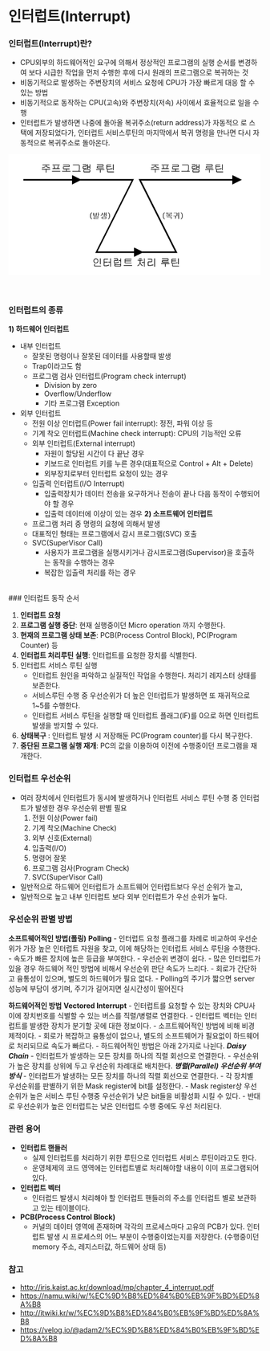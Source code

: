 # 인터럽트(Interrupt)

### 인터럽트(Interrupt)란?
- CPU외부의 하드웨어적인 요구에 의해서 정상적인 프로그램의 실행 순서를
변경하여 보다 시급한 작업을 먼저 수행한 후에 다시 원래의 프로그램으로
복귀하는 것
- 비동기적으로 발생하는 주변장치의 서비스 요청에 CPU가 가장 빠르게 대응
할 수 있는 방법
- 비동기적으로 동작하는 CPU(고속)와 주변장치(저속) 사이에서 효율적으로
일을 수행
- 인터럽트가 발생하면 나중에 돌아올 복귀주소(return address)가 자동적으
로 스택에 저장되었다가, 인터럽트 서비스루틴의 마지막에서 복귀 명령을
만나면 다시 자동적으로 복귀주소로 돌아온다. 

![Interrupt-1](https://raw.githubusercontent.com/Songwonseok/CS-Study/main/OS/images/Interrupt-1.PNG)

<br>

### 인터럽트의 종류
**1) 하드웨어 인터럽트**
- 내부 인터럽트
	- 잘못된 명령이나 잘못된 데이터를 사용할때 발생
	- Trap이라고도 함
	- 프로그램 검사 인터럽트(Program check interrupt)
		- Division by zero
		- Overflow/Underflow
		- 기타 프로그램 Exception
- 외부 인터럽트
	- 전원 이상 인터럽트(Power fail interrupt): 정전, 파워 이상 등
	- 기계 착오 인터럽트(Machine check interrupt): CPU의 기능적인 오류
	- 외부 인터럽트(External interrupt)
		- 자원이 할당된 시간이 다 끝난 경우
		- 키보드로 인터럽트 키를 누른 경우(대표적으로 Control + Alt + Delete)
		- 외부장치로부터 인터럽트 요청이 있는 경우
	- 입출력 인터럽트(I/O Interrupt)
		- 입출력장치가 데이터 전송을 요구하거나 전송이 끝나 다음 동작이 수행되어야 할 경우
		- 입출력 데이터에 이상이 있는 경우
**2) 소프트웨어 인터럽트**
	- 프로그램 처리 중 명령의 요청에 의해서 발생
	- 대표적인 형태는 프로그램에서 감시 프로그램(SVC) 호출
	- SVC(SuperVisor Call)
		- 사용자가 프로그램을 실행시키거나 감시프로그램(Supervisor)을 호출하는 동작을 수행하는 경우
		- 복잡한 입출력 처리를 하는 경우
<br>
### 인터럽트 동작 순서

1. **인터럽트 요청**
2. **프로그램 실행 중단**: 현재 실행중이던 Micro operation 까지 수행한다.
3. **현재의 프로그램 상태 보존**: PCB(Process Control Block), PC(Program Counter) 등
4. **인터럽트 처리루틴 실행**: 인터럽트를 요청한 장치를 식별한다.
5. 인터럽트 서비스 루틴 실행
   - 인터럽트 원인을 파악하고 실질적인 작업을 수행한다. 처리기 레지스터 상태를 보존한다.
   - 서비스루틴 수행 중 우선순위가 더 높은 인터럽트가 발생하면 또 재귀적으로 1~5를 수행한다.
   - 인터럽트 서비스 루틴을 실행할 때 인터럽트 플래그(IF)를 0으로 하면 인터럽트 발생을 방지할 수 있다.
6. **상태복구** : 인터럽트 발생 시 저장해둔 PC(Program counter)를 다시 복구한다.
7. **중단된 프로그램 실행 재개**: PC의 값을 이용하여 이전에 수행중이던 프로그램을 재개한다.



### 인터럽트 우선순위

- 여러 장치에서 인터럽트가 동시에 발생하거나 인터럽트 서비스 루틴 수행 중 인터럽트가 발생한 경우 우선순위 판별 필요
	1. 전원 이상(Power fail)
	2. 기계 착오(Machine Check)
	3. 외부 신호(External)
	4. 입출력(I/O)
	5. 명령어 잘못
	6. 프로그램 검사(Program Check)
	7. SVC(SuperVisor Call)
- 일반적으로 하드웨어 인터럽트가 소프트웨어 인터럽트보다 우선 순위가 높고,
- 일반적으로 높고 내부 인터럽트 보다 외부 인터럽트가 우선 순위가 높다.



### 우선순위 판별 방법
**소프트웨어적인 방법(폴링)**
**Polling**
	- 인터럽트 요청 플래그를 차례로 비교하여 우선순위가 가장 높은 인터럽트 자원을 찾고, 이에 해당하는 인터럽트 서비스 루틴을 수행한다.
	- 속도가 빠른 장치에 높은 등급을 부여한다.
	- 우선순위 변경이 쉽다.
	- 많은 인터럽트가 있을 경우 하드웨어 적인 방법에 비해서 우선순위 판단 속도가 느리다.
	- 회로가 간단하고 융통성이 있으며, 별도의 하드웨어가 필요 없다.
	- Polling의 주기가 짧으면 server 성능에 부담이 생기며, 주기가 길어지면 실시간성이 떨어진다

**하드웨어적인 방법**
**Vectored Interrupt**
	- 인터럽트를 요청할 수 있는 장치와 CPU사이에 장치번호를 식별할 수 있는 버스를 직렬/병렬로 연결한다.
	- 인터럽트 벡터는 인터럽트를 발생한 장치가 분기할 곳에 대한 정보이다.
	- 소프트웨어적인 방법에 비해 비경제적이다.
	- 회로가 복잡하고 융통성이 없으나, 별도의 소프트웨어가 필요없이 하드웨어로 처리되므로 속도가 빠르다.
	- 하드웨어적인 방법은 아래 2가지로 나뉜다.
	***Daisy Chain***
		- 인터럽트가 발생하는 모든 장치를 하나의 직렬 회선으로 연결한다.
		- 우선순위가 높은 장치를 상위에 두고 우선순위 차례대로 배치한다.
	 ***병렬(Parallel) 우선순위 부여 방식***
		- 인터럽트가 발생하는 모든 장치를 하나의 직렬 회선으로 연결한다.
		- 각 장치별 우선순위를 판별하기 위한 Mask register에 bit를 설정한다.
		- Mask register상 우선순위가 높은 서비스 루틴 수행중 우선순위가 낮은 bit들을 비활성화 시킬 수 있다.
		- 반대로 우선순위가 높은 인터럽트는 낮은 인터럽트 수행 중에도 우선 처리된다.

### 관련 용어
- **인터럽트 핸들러**
	- 실제 인터럽트를 처리하기 위한 루틴으로 인터럽트 서비스 루틴이라고도 한다.
	- 운영체제의 코드 영역에는 인터럽트별로 처리해야할 내용이 이미 프로그램되어 있다.
- **인터럽트 벡터**
	- 인터럽드 발생시 처리해야 할 인터럽트 핸들러의 주소를 인터럽트 별로 보관하고 있는 테이블이다.
- **PCB(Process Control Block)**
	- 커널의 데이터 영역에 존재하며 각각의 프로세스마다 고유의 PCB가 있다.
인터럽트 발생 시 프로세스의 어느 부분이 수행중이었는지를 저장한다.
(수행중이던 memory 주소, 레지스터값, 하드웨어 상태 등)


### 참고
- http://iris.kaist.ac.kr/download/mp/chapter_4_interrupt.pdf
- https://namu.wiki/w/%EC%9D%B8%ED%84%B0%EB%9F%BD%ED%8A%B8
- http://itwiki.kr/w/%EC%9D%B8%ED%84%B0%EB%9F%BD%ED%8A%B8
- https://velog.io/@adam2/%EC%9D%B8%ED%84%B0%EB%9F%BD%ED%8A%B8